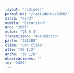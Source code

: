```yaml
---
layout: "radiador"
permalink: "/radiadores/2450/"
marca: "Ford"
modelo: "Excursion"
ano: "2005"
motor: "V8 5.4"
transmision: "Automática"
parte: "431389"
clima: "Con clima"
alto: "26 1/2"
ancho: "30 1/8"
observaciones: ""
id: "2450"
---
```



